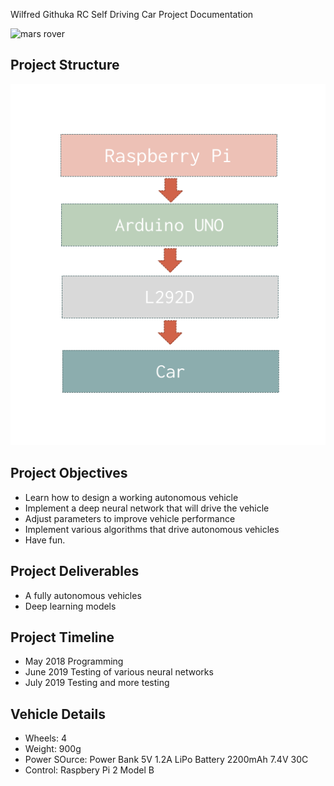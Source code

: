 Wilfred Githuka RC Self Driving Car
Project Documentation

![mars rover](https://user-images.githubusercontent.com/7964520/31209863-97c3385c-a996-11e7-800f-7707cbe931ad.JPG)

## Project Structure
![image](https://raw.githubusercontent.com/wilfredgithuka/sdcar/master/struct.png)

## Project Objectives
* Learn how to design a working autonomous vehicle
* Implement a deep neural network that will drive the vehicle
* Adjust parameters to improve vehicle performance
* Implement various algorithms that drive autonomous vehicles
* Have fun.

## Project Deliverables
* A fully autonomous vehicles
* Deep learning models

## Project Timeline
* May 2018 Programming
* June 2019 Testing of various neural networks
* July 2019 Testing and more testing

## Vehicle Details
* Wheels: 4
* Weight: 900g
* Power SOurce: Power Bank 5V 1.2A LiPo Battery 2200mAh 7.4V 30C
* Control: Raspbery Pi 2 Model B

